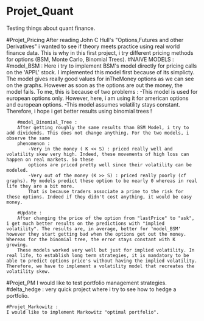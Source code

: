 # Projet_Quant
Testing things about quant finance.

#Projet_Pricing
After reading John C Hull's "Options,Futures and other Derivatives" i wanted to see if theory meets practice using real world finance data. This is why in this first project, i try different pricing methods for options (BSM, Monte Carlo, Binomial Trees).
        #NAIVE MODELS :
        #model_BSM : 
        Here i try to implement BSM's model directly for pricing calls on the 'APPL' stock. I implemented this model first because of its simplicty. The model gives
        really good values for inTheMoney options as we can see on the graphs. However as soon as the options are out the money, the model fails. 
        To me, this is because of two problems : 
            -This model is used for european options only. However, here, i am using it for american options and european options.
            -This model assumes volatility stays constant.
        Therefore, i hope i get better results using binomial trees ! 

        #model_Binomial_Tree : 
        After getting roughly the same results than BSM Model, i try to add dividends. This does not change anything. For the two models, i observe the same
        phenomenon : 
            -Very in the money ( K << S) : priced really well and volatility skew very high. Indeed, these movements of high loss can happen on real markets. So these
            options are priced pretty well since their volatility can be modeled.
            -Very out of the money (K >> S) : priced really poorly (cf graphs). My models predict these option to be nearly 0 whereas in real life they are a bit more.
            That is because traders associate a prime to the risk for these options. Indeed if they didn't cost anything, it would be easy money.

        #Update : 
        After changing the price of the option from "lastPrice" to "ask", i get much better results on the predictions with "implied volatility". The results are, in average, better for 'model_BSM' however they start getting bad when the options get out the money. Whereas for the binomial tree, the error stays constant with K growing. 
        These models worked very well but just for implied volatility. In real life, to establish long term strategies, it is mandatory to be able to predict options price's without having the implied volatility. Therefore, we have to implement a volatility model that recreates the volatility skew.

#Projet_PM
I would like to test portfolio management strategies. 
    #delta_hedge : 
    very quick project where i try to see how to hedge a portfolio.

    #Projet_Markowitz :
    I would like to implement Markowitz "optimal portfolio".

       